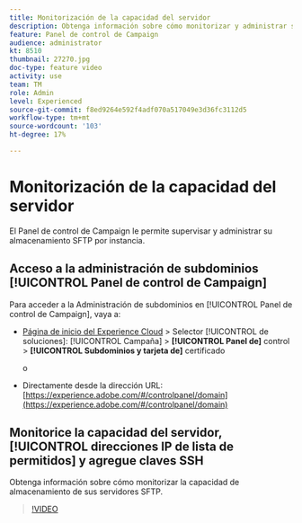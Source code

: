 ```yaml
---
title: Monitorización de la capacidad del servidor
description: Obtenga información sobre cómo monitorizar y administrar su almacenamiento SFTP por instancia y añada direcciones IP a listas de permitidos.
feature: Panel de control de Campaign
audience: administrator
kt: 8510
thumbnail: 27270.jpg
doc-type: feature video
activity: use
team: TM
role: Admin
level: Experienced
source-git-commit: f8ed9264e592f4adf070a517049e3d36fc3112d5
workflow-type: tm+mt
source-wordcount: '103'
ht-degree: 17%

---
```


# Monitorización de la capacidad del servidor

El Panel de control de Campaign le permite supervisar y administrar su almacenamiento SFTP por instancia.

## Acceso a la administración de subdominios [!UICONTROL Panel de control de Campaign]

Para acceder a la Administración de subdominios en [!UICONTROL Panel de control de Campaign], vaya a:

* [Página de inicio del Experience Cloud](https://experience.adobe.com/#/home)  > Selector  [!UICONTROL de soluciones]:  [!UICONTROL Campaña]  >  **[!UICONTROL Panel de]** control >  **[!UICONTROL Subdominios y tarjeta de]** certificado

   o
* Directamente desde la dirección URL: [https://experience.adobe.com/#/controlpanel/domain](https://experience.adobe.com/#/controlpanel/domain)

## Monitorice la capacidad del servidor, [!UICONTROL direcciones IP de lista de permitidos] y agregue claves SSH

Obtenga información sobre cómo monitorizar la capacidad de almacenamiento de sus servidores SFTP.

>[!VIDEO](https://video.tv.adobe.com/v/27270?quality=12)
